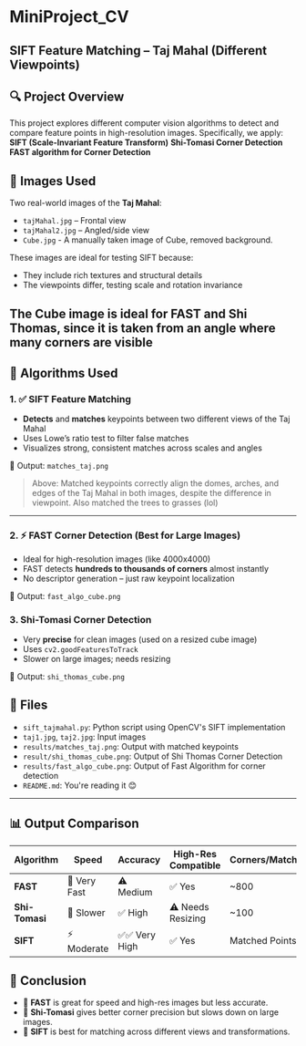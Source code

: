 # MiniProject_CV
## SIFT Feature Matching – Taj Mahal (Different Viewpoints)

## 🔍 Project Overview
This project explores different computer vision algorithms to detect and compare feature points in high-resolution images. Specifically, we apply:
**SIFT (Scale-Invariant Feature Transform)**
**Shi-Tomasi Corner Detection** 
**FAST algorithm for Corner Detection** 

## 📸 Images Used

Two real-world images of the **Taj Mahal**:
- `tajMahal.jpg` – Frontal view
- `tajMahal2.jpg` – Angled/side view
- `Cube.jpg`  - A manually taken image of Cube, removed background.
  
These images are ideal for testing SIFT because:
- They include rich textures and structural details
- The viewpoints differ, testing scale and rotation invariance

The Cube image is ideal for FAST and Shi Thomas, since it is taken from an angle where many corners are visible 
---

## 🧠 Algorithms Used

### 1. ✅ SIFT Feature Matching

- **Detects** and **matches** keypoints between two different views of the Taj Mahal
- Uses Lowe’s ratio test to filter false matches
- Visualizes strong, consistent matches across scales and angles

📁 Output:
``matches_taj.png``

> Above: Matched keypoints correctly align the domes, arches, and edges of the Taj Mahal in both images, despite the difference in viewpoint. Also matched the trees to grasses (lol) 

---

### 2. ⚡ FAST Corner Detection (Best for Large Images)

- Ideal for high-resolution images (like 4000x4000)
- FAST detects **hundreds to thousands of corners** almost instantly
- No descriptor generation – just raw keypoint localization

📁 Output:
``fast_algo_cube.png``

### 3. Shi-Tomasi Corner Detection

- Very **precise** for clean images (used on a resized cube image)  
- Uses `cv2.goodFeaturesToTrack`  
- Slower on large images; needs resizing 

📁 Output:
``shi_thomas_cube.png``

## 📁 Files

- `sift_tajmahal.py`: Python script using OpenCV's SIFT implementation
- `taj1.jpg`, `taj2.jpg`: Input images
- `results/matches_taj.png`: Output with matched keypoints
- `result/shi_thomas_cube.png`: Output of Shi Thomas Corner Detection 
- `results/fast_algo_cube.png`: Output of Fast Algorithm for corner detection
- `README.md`: You're reading it 😊

---


## 📊 Output Comparison

| Algorithm     | Speed        | Accuracy      | High-Res Compatible | Corners/Matches |
|---------------|--------------|---------------|----------------------|-----------------|
| **FAST**      | 🚀 Very Fast | ⚠️ Medium     | ✅ Yes               | ~800            |
| **Shi-Tomasi**| 🐢 Slower    | ✅ High       | ⚠️ Needs Resizing    | ~100            |
| **SIFT**      | ⚡ Moderate   | ✅✅ Very High | ✅ Yes               | Matched Points  |


## 🧠 Conclusion

- 🔹 **FAST** is great for speed and high-res images but less accurate.  
- 🔹 **Shi-Tomasi** gives better corner precision but slows down on large images.  
- 🔹 **SIFT** is best for matching across different views and transformations.  


